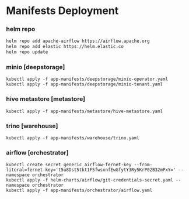 # Manifests Deployment

### helm repo
```sh
helm repo add apache-airflow https://airflow.apache.org
helm repo add elastic https://helm.elastic.co
helm repo update
```

### minio [deepstorage]
```shell
kubectl apply -f app-manifests/deepstorage/minio-operator.yaml
kubectl apply -f app-manifests/deepstorage/minio-tenant.yaml
```

### hive metastore [metastore]
```shell
kubectl apply -f app-manifests/metastore/hive-metastore.yaml
```

### trino [warehouse]
```shell
kubectl apply -f app-manifests/warehouse/trino.yaml
```

### airflow [orchestrator]
```shell
kubectl create secret generic airflow-fernet-key --from-literal=fernet-key='t5u8Dst5tkt1F5fwsxnfEwGfytY3Ry5KrP02B32mPxY=' --namespace orchestrator
kubectl apply -f helm-charts/airflow/git-credentials-secret.yaml --namespace orchestrator
kubectl apply -f app-manifests/orchestrator/airflow.yaml
```
